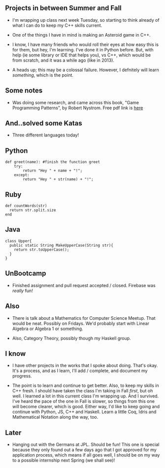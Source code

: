 ## Projects in between Summer and Fall

- I'm wrapping up class next week Tuesday,
  so starting to think already of what I can 
  do to keep my C++ skills current.
  
- One of the things I have in mind is making
  an Asteroid game in C++.
  
- I know, I have many friends who would roll their 
  eyes at how easy this is for them, but hey,
  I'm learning. I've done it in Python before. 
  But, with help (ie some library or IDE that helps you),
  vs C++, which would be from scratch, 
  and it was a while ago (like in 2013).
  
- A heads up; this may be a colossal failure.
  However, I defnitely will learn *something*, which is the point.
  
## Some notes

- Was doing some research, and came across this book,
  "Game Programming Patterns", by Robert Nystrom. 
  Free pdf link is [here](http://gameprogrammingpatterns.com/sample.pdf)
  
## And..solved some Katas

- Three different languages today! 

## Python

```
def greet(name): #finish the function greet
    try:
        return "Hey " + name + "!";
    except:
        return "Hey " + str(name) + "!";
```

## Ruby 

```
def countWords(str)
  return str.split.size
end
```

## Java

```
class Upper{
  public static String MakeUpperCase(String str){
    return str.toUpperCase();
  }
}
```

## UnBootcamp

- Finished assignment and pull request accepted / closed.
  Firebase was *really* fun!

## Also

- There is talk about a Mathematics for Computer Science Meetup.
  That would be neat. Possibly on Fridays. We'd probably start
  with Linear Algebra or Algebra 1 or something. 
  
- Also, Category Theory, possibly though my Haskell group. 

## I know

- I have other projects in the works that I spoke about doing.
  That's okay. It's a process, and as I learn, I'll add / complete,
  and document my progress.
  
- The point is to learn and continue to get better. 
  Also, to keep my skills in C++ fresh. 
  I should have taken the class I'm taking in Fall *first*,
  but oh well. I learned a lot in this current class I'm
  wrapping up. And I survived.
  I've heard the pace of the one in Fall is slower, 
  so things from this one will become clearer, which 
  is good. Either way, I'd like to keep going and continue
  with Python, JS, C++ and Haskell. Learn a little Coq, 
  Idris and Mathematical Notation along the way, too.
  
## Later

- Hanging out with the Germans at JPL. Should be fun! 
  This one is special because they only found out a few 
  days ago that I got approved for my application process,
  which means if all goes well, I should be on my way to 
  a possible internship next Spring (we shall see)!
  
  
 
